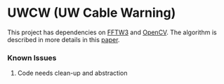 # UWCW (UW Cable Warning)
This project has dependencies on [FFTW3](http://www.fftw.org) and [OpenCV](http://opencv.org). The algorithm is described in more details in this [paper](http://journals.cambridge.org/action/displayFulltext?type=1&fid=9967549&jid=SIP&volumeId=4&issueId=-1&aid=9967544&bodyId=&membershipNumber=&societyETOCSession=).

### Known Issues
1. Code needs clean-up and abstraction
